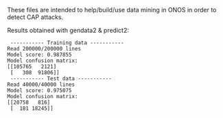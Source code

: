 These files are intended to help/build/use data mining in ONOS in order to detect CAP attacks.

Results obtained with gendata2 & predict2:
```
 ----------- Training data -----------
Read 200000/200000 lines
Model score: 0.987855
Model confusion matrix: 
[[105765   2121]
 [   308  91806]]
 ----------- Test data -----------
Read 40000/40000 lines
Model score: 0.975075
Model confusion matrix: 
[[20758   816]
 [  181 18245]]
```
